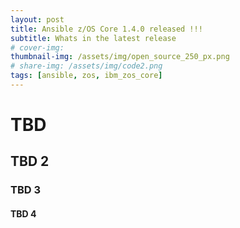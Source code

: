 ```yaml
---
layout: post
title: Ansible z/OS Core 1.4.0 released !!!
subtitle: Whats in the latest release
# cover-img:
thumbnail-img: /assets/img/open_source_250_px.png
# share-img: /assets/img/code2.png
tags: [ansible, zos, ibm_zos_core]
---
```


# TBD

## TBD 2

### TBD 3

#### TBD 4